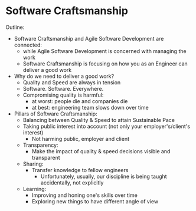 # Software Craftsmanship

Outline:

- Software Craftsmanship and Agile Software Development are connected:
  - while Agile Software Development is concerned with managing the work
  - Software Craftsmanship is focusing on how you as an Engineer can deliver a good work
- Why do we need to deliver a good work?
  - Quality and Speed are always in tension
  - Software. Software. Everywhere.
  - Compromising quality is harmful:
    - at worst: people die and companies die
    - at best: engineering team slows down over time
- Pillars of Software Craftsmanship:
  - Balancing between Quality & Speed to attain Sustainable Pace
  - Taking public interest into account (not only your employer's/client's interest)
    - Not harming public, employer and client
  - Transparency:
    - Make the impact of quality & speed decisions visible and transparent
  - Sharing:
    - Transfer knowledge to fellow engineers
      - Unfortunately, usually, our discipline is being taught accidentally, not explicitly
  - Learning:
    - Improving and honing one's skills over time
    - Exploring new things to have different angle of view

